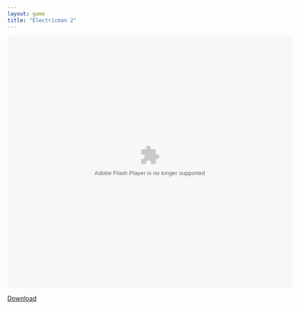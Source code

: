 ```yaml
---
layout: game
title: "Electricman 2"
---
```


<object width="100" height="100">
    <embed src="Electricman_2.swf" flashvars="" base="" quality="high" allowscriptaccess="always" allowfullscreen="true" bgcolor="" wmode="window" width="650" height="575" type="application/x-shockwave-flash" pluginspage="http://www.macromedia.com/go/getflashplayer">
</object>

<br>

<a href="Electricman_2.swf" download class="btn btn-secondary">Download</a>